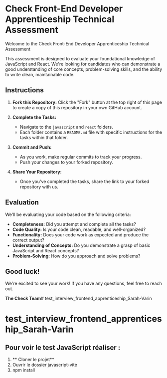# Check Front-End Developer Apprenticeship Technical Assessment

Welcome to the Check Front-End Developer Apprenticeship Technical Assessment

This assessment is designed to evaluate your foundational knowledge of JavaScript and React. We're looking for candidates who can demonstrate a good understanding of core concepts, problem-solving skills, and the ability to write clean, maintainable code.

## Instructions

1. **Fork this Repository:** Click the "Fork" button at the top right of this page to create a copy of this repository in your own GitHub account.

2. **Complete the Tasks:**
   * Navigate to the `javascript` and `react` folders.
   * Each folder contains a `README.md` file with specific instructions for the tasks within that folder.

3. **Commit and Push:**
   * As you work, make regular commits to track your progress.
   * Push your changes to your forked repository.

4. **Share Your Repository:**
   * Once you've completed the tasks, share the link to your forked repository with us.

## Evaluation

We'll be evaluating your code based on the following criteria:

* **Completeness:** Did you attempt and complete all the tasks?
* **Code Quality:** Is your code clean, readable, and well-organized?
* **Functionality:** Does your code work as expected and produce the correct output?
* **Understanding of Concepts:** Do you demonstrate a grasp of basic JavaScript and React concepts?
* **Problem-Solving:** How do you approach and solve problems?

## Good luck!

We're excited to see your work! If you have any questions, feel free to reach out.

**The Check Team**# test_interview_frontend_apprenticeship_Sarah-Varin
# test_interview_frontend_apprenticeship_Sarah-Varin
## Pour voir le test JavaScript réaliser :
1. ** Cloner le projet**
2. Ouvrir le dossier javascript-vite
3. npm install

